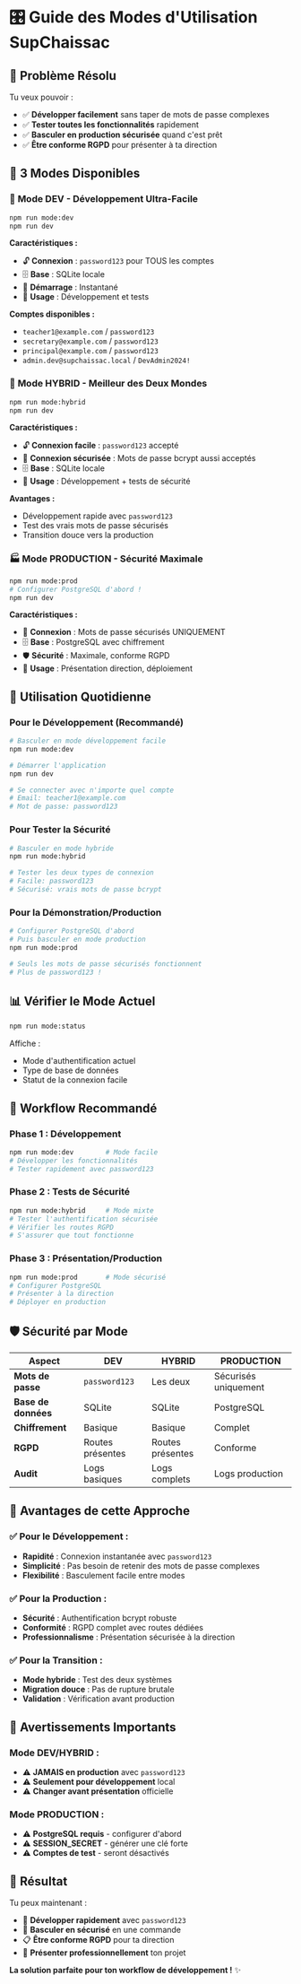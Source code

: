 # 🎛️ Guide des Modes d'Utilisation SupChaissac

## 🎯 **Problème Résolu**

Tu veux pouvoir :
- ✅ **Développer facilement** sans taper de mots de passe complexes
- ✅ **Tester toutes les fonctionnalités** rapidement
- ✅ **Basculer en production sécurisée** quand c'est prêt
- ✅ **Être conforme RGPD** pour présenter à ta direction

## 🔧 **3 Modes Disponibles**

### 🧪 **Mode DEV** - Développement Ultra-Facile
```bash
npm run mode:dev
npm run dev
```

**Caractéristiques :**
- 🔓 **Connexion** : `password123` pour TOUS les comptes
- 🗄️ **Base** : SQLite locale
- 🚀 **Démarrage** : Instantané
- 🧪 **Usage** : Développement et tests

**Comptes disponibles :**
- `teacher1@example.com` / `password123`
- `secretary@example.com` / `password123`  
- `principal@example.com` / `password123`
- `admin.dev@supchaissac.local` / `DevAdmin2024!`

### 🔄 **Mode HYBRID** - Meilleur des Deux Mondes
```bash
npm run mode:hybrid
npm run dev
```

**Caractéristiques :**
- 🔓 **Connexion facile** : `password123` accepté
- 🔐 **Connexion sécurisée** : Mots de passe bcrypt aussi acceptés
- 🗄️ **Base** : SQLite locale
- 🧪 **Usage** : Développement + tests de sécurité

**Avantages :**
- Développement rapide avec `password123`
- Test des vrais mots de passe sécurisés
- Transition douce vers la production

### 🏭 **Mode PRODUCTION** - Sécurité Maximale
```bash
npm run mode:prod
# Configurer PostgreSQL d'abord !
npm run dev
```

**Caractéristiques :**
- 🔐 **Connexion** : Mots de passe sécurisés UNIQUEMENT
- 🗄️ **Base** : PostgreSQL avec chiffrement
- 🛡️ **Sécurité** : Maximale, conforme RGPD
- 🏢 **Usage** : Présentation direction, déploiement

## 🚀 **Utilisation Quotidienne**

### **Pour le Développement (Recommandé)**
```bash
# Basculer en mode développement facile
npm run mode:dev

# Démarrer l'application
npm run dev

# Se connecter avec n'importe quel compte
# Email: teacher1@example.com
# Mot de passe: password123
```

### **Pour Tester la Sécurité**
```bash
# Basculer en mode hybride
npm run mode:hybrid

# Tester les deux types de connexion
# Facile: password123
# Sécurisé: vrais mots de passe bcrypt
```

### **Pour la Démonstration/Production**
```bash
# Configurer PostgreSQL d'abord
# Puis basculer en mode production
npm run mode:prod

# Seuls les mots de passe sécurisés fonctionnent
# Plus de password123 !
```

## 📊 **Vérifier le Mode Actuel**
```bash
npm run mode:status
```

Affiche :
- Mode d'authentification actuel
- Type de base de données
- Statut de la connexion facile

## 🔄 **Workflow Recommandé**

### **Phase 1 : Développement**
```bash
npm run mode:dev        # Mode facile
# Développer les fonctionnalités
# Tester rapidement avec password123
```

### **Phase 2 : Tests de Sécurité**
```bash
npm run mode:hybrid     # Mode mixte
# Tester l'authentification sécurisée
# Vérifier les routes RGPD
# S'assurer que tout fonctionne
```

### **Phase 3 : Présentation/Production**
```bash
npm run mode:prod       # Mode sécurisé
# Configurer PostgreSQL
# Présenter à la direction
# Déployer en production
```

## 🛡️ **Sécurité par Mode**

| Aspect | DEV | HYBRID | PRODUCTION |
|--------|-----|--------|------------|
| **Mots de passe** | `password123` | Les deux | Sécurisés uniquement |
| **Base de données** | SQLite | SQLite | PostgreSQL |
| **Chiffrement** | Basique | Basique | Complet |
| **RGPD** | Routes présentes | Routes présentes | Conforme |
| **Audit** | Logs basiques | Logs complets | Logs production |

## 🎯 **Avantages de cette Approche**

### ✅ **Pour le Développement :**
- **Rapidité** : Connexion instantanée avec `password123`
- **Simplicité** : Pas besoin de retenir des mots de passe complexes
- **Flexibilité** : Basculement facile entre modes

### ✅ **Pour la Production :**
- **Sécurité** : Authentification bcrypt robuste
- **Conformité** : RGPD complet avec routes dédiées
- **Professionnalisme** : Présentation sécurisée à la direction

### ✅ **Pour la Transition :**
- **Mode hybride** : Test des deux systèmes
- **Migration douce** : Pas de rupture brutale
- **Validation** : Vérification avant production

## 🚨 **Avertissements Importants**

### **Mode DEV/HYBRID :**
- ⚠️ **JAMAIS en production** avec `password123`
- ⚠️ **Seulement pour développement** local
- ⚠️ **Changer avant présentation** officielle

### **Mode PRODUCTION :**
- ⚠️ **PostgreSQL requis** - configurer d'abord
- ⚠️ **SESSION_SECRET** - générer une clé forte
- ⚠️ **Comptes de test** - seront désactivés

## 🎉 **Résultat**

Tu peux maintenant :
- 🧪 **Développer rapidement** avec `password123`
- 🔐 **Basculer en sécurisé** en une commande
- 📋 **Être conforme RGPD** pour ta direction
- 🚀 **Présenter professionnellement** ton projet

**La solution parfaite pour ton workflow de développement !** ✨
